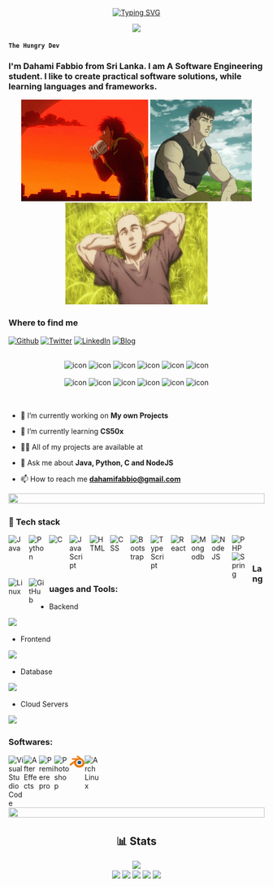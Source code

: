 <p align="center">
<a href="https://git.io/typing-svg"><img src="https://readme-typing-svg.demolab.com?font=Fira+Code&weight=500&size=28&pause=999999999&color=F75C7E&center=true&vCenter=true&repeat=false&random=false&width=435&height=40&lines=Dahami+Fabbio" alt="Typing SVG" /></a>
</p>

<p align="center">
  <!-- Typing SVG by DenverCoder1 - https://github.com/DenverCoder1/readme-typing-svg -->
  <a href="https://github.com/DenverCoder1/readme-typing-svg">
    <img src="https://readme-typing-svg.demolab.com/?lines=Full-stack%20web%20and%20app%20developer;Software%20Engineering%20Student;Always%20learning%20new%20things&font=Fira%20Code&center=true&width=440&height=45&color=f75c7e&vCenter=true&pause=1000&size=22" /></a>
</p>

**`The Hungry Dev`**

### I'm Dahami Fabbio from Sri Lanka. I am A Software Engineering student. I like to create practical software solutions, while learning languages and frameworks.



<p align="center">
  <img height="200" width="250" alt="GIF" src="hajimenoippoend-hajime.gif">
  <img height="200" width="200" alt="GIF" src="berserk.gif">
  <img height="200" width="280" alt="GIF" src="vinland-saga-thorfinn.gif">
</p>

### Where to find me
<p>
  <a href="https://github.com/dreadlord-sedai" target="_blank"><img alt="Github" src="https://img.shields.io/badge/GitHub-%2312100E.svg?&style=for-the-badge&logo=Github&logoColor=white" /></a>
  <a href="https://x.com/dahami_fabbio" target="_blank"><img alt="Twitter" src="https://img.shields.io/badge/twitter-%231DA1F2.svg?&style=for-the-badge&logo=twitter&logoColor=white" /></a>
  <a href="https://www.linkedin.com/in/dahami-fabbio-b564602bb/"><img alt="LinkedIn" src="https://img.shields.io/badge/linkedin-%230077B5.svg?&style=for-the-badge&logo=linkedin&logoColor=white" /></a>
  <a href="https://dev.to/dahami_fabbio" target="_blank"><img alt="Blog" src="https://img.shields.io/badge/blog-%23FF6600.svg?&style=for-the-badge&logo=wordpress&logoColor=white" /></a>
</p>

</br>
<div align="center">
  <img src="https://techstack-generator.vercel.app/java-icon.svg" alt="icon" width="50" height="50" />
  <img src="https://techstack-generator.vercel.app/python-icon.svg" alt="icon" width="50" height="50" />
  <img src="https://techstack-generator.vercel.app/ts-icon.svg" alt="icon" width="50" height="50" />
  <img src="https://techstack-generator.vercel.app/js-icon.svg" alt="icon"width="50" height="50" />
  <img src="https://techstack-generator.vercel.app/react-icon.svg" alt="icon" width="50" height="50" />
 <img src="https://techstack-generator.vercel.app/mysql-icon.svg" alt="icon" width="50" height="50" />
</div>

<br>

<div align="center">
  <img src="https://techstack-generator.vercel.app/nginx-icon.svg"alt="icon" width="50" height="50" />
  <img src="https://techstack-generator.vercel.app/aws-icon.svg" alt="icon" width="50" height="50" />
  <img src="https://techstack-generator.vercel.app/github-icon.svg" alt="icon" width="50" height="50" />
  <img src="https://techstack-generator.vercel.app/prettier-icon.svg" alt="icon" width="50" height="50" />
  <img src="https://techstack-generator.vercel.app/restapi-icon.svg" alt="icon" width="50" height="50" />
  <img src="https://techstack-generator.vercel.app/graphql-icon.svg" alt="icon" width="50" height="50" />
</div>
<br><br>

- 🔭 I’m currently working on **My own Projects**

- 🌱 I’m currently learning **CS50x**

- 👨‍💻 All of my projects are available at 

- 💬 Ask me about **Java, Python, C and NodeJS**

- 📫 How to reach me **dahamifabbio@gmail.com**


<img src="https://i.imgur.com/dBaSKWF.gif" height="20" width="100%">

### 🧰 Tech stack

<img align="left" alt="Java" width="30px" style="padding-right:10px;" src="https://cdn.jsdelivr.net/gh/devicons/devicon/icons/java/java-original.svg"/>
<img align="left" alt="Python" width="30px" style="padding-right:10px;" src="https://cdn.jsdelivr.net/gh/devicons/devicon/icons/python/python-plain.svg" />
<img align="left" alt="C" width="30px" style="padding-right:10px;" src="https://cdn.jsdelivr.net/gh/devicons/devicon@latest/icons/c/c-original.svg" />
<img align="left" alt="JavaScript" width="30px" style="padding-right:10px;" src="https://cdn.jsdelivr.net/gh/devicons/devicon/icons/javascript/javascript-plain.svg" />
<img align="left" alt="HTML" width="30px" style="padding-right:10px;" src="https://cdn.jsdelivr.net/gh/devicons/devicon/icons/html5/html5-plain.svg" />
<img align="left" alt="CSS" width="30px" style="padding-right:10px;" src="https://cdn.jsdelivr.net/gh/devicons/devicon/icons/css3/css3-plain.svg" />
<img align="left" alt="Bootstrap" width="30px" style="padding-right:10px;" src="https://cdn.jsdelivr.net/gh/devicons/devicon@latest/icons/bootstrap/bootstrap-original.svg" />
<img align="left" alt="TypeScript" width="30px" style="padding-right:10px;" src="https://cdn.jsdelivr.net/gh/devicons/devicon/icons/typescript/typescript-plain.svg" />
<img align="left" alt="React" width="30px" style="padding-right:10px;" src="https://cdn.jsdelivr.net/gh/devicons/devicon/icons/react/react-original.svg" />
<img align="left" alt="Mongodb" width="30px" style="padding-right:10px;" src="https://cdn.jsdelivr.net/gh/devicons/devicon@latest/icons/mongodb/mongodb-original.svg" />
<img align="left" alt="NodeJS" width="30px" style="padding-right:10px;" src="https://cdn.jsdelivr.net/gh/devicons/devicon/icons/nodejs/nodejs-original.svg" />
<img align="left" alt="PHP" width="30px" style="padding-right:10px;" src="https://cdn.jsdelivr.net/gh/devicons/devicon@latest/icons/php/php-original.svg" />
<img align="left" alt="Spring" width="30px" style="padding-right:10px;" src="https://cdn.jsdelivr.net/gh/devicons/devicon/icons/spring/spring-original.svg" />
<img align="left" alt="Linux" width="30px" style="padding-right:10px;" src="https://cdn.jsdelivr.net/gh/devicons/devicon/icons/linux/linux-original.svg" />
<img align="left" alt="GitHub" width="30px" style="padding-right:10px;" src="https://cdn.jsdelivr.net/gh/devicons/devicon@latest/icons/git/git-original.svg" />
<br />

#
### Languages and Tools:

- Backend
<p align="left">
  <a href="https://skillicons.dev">
    <img src="https://skillicons.dev/icons?i=java,php,nodejs,py,c,spring" />
  </a>
</p>

- Frontend
<p align="left">
  <a href="https://skillicons.dev">
    <img src="https://skillicons.dev/icons?i=ts,js,react,flask,bootstrap,html,css" />
  </a>
</p>

- Database
<p align="left">
  <a href="https://skillicons.dev">
    <img src="https://skillicons.dev/icons?i=mongodb,mysql" />
  </a>
</p>

- Cloud Servers
<p align="left">
  <a href="https://skillicons.dev">
    <img src="https://skillicons.dev/icons?i=gcp,firebase" />
  </a>
</p>



### Softwares:

<img align="left" alt="Visual Studio Code" width="30px" src="https://cdn.jsdelivr.net/gh/devicons/devicon@latest/icons/vscode/vscode-original.svg" />
<img align="left" alt="AfterEffects" width="30px" src="https://cdn.jsdelivr.net/gh/devicons/devicon@latest/icons/aftereffects/aftereffects-original.svg" />   
<img align="left" alt="Premiere pro" width="30px" src="https://cdn.jsdelivr.net/gh/devicons/devicon@latest/icons/premierepro/premierepro-original.svg" />
<img align="left" alt="Photoshop" width="30px" src="https://cdn.jsdelivr.net/gh/devicons/devicon@latest/icons/photoshop/photoshop-original.svg"/> 
<img align="left" alt="Blender" width="30px" src="https://github.com/Aakarsh-B/trying-repos/blob/master/blender.png?raw=true"/> 
<img align="left" alt="Arch Linux" width="30px" style="padding-right:10px;" src="https://cdn.jsdelivr.net/gh/devicons/devicon@latest/icons/archlinux/archlinux-original.svg"/>
<br />
</br>

<img src="https://i.imgur.com/dBaSKWF.gif" height="20" width="100%">

<div align=center> 
  <h2>📊 Stats</h2>
  <img height=150px src="https://streak-stats.demolab.com?user=daynlight&theme=algolia"></br>
  <img src="https://github-profile-summary-cards.vercel.app/api/cards/profile-details?username=dreadlord-sedai&theme=algolia">
  <img src="https://github-profile-summary-cards.vercel.app/api/cards/repos-per-language?username=dreadlord-sedai&theme=algolia">
  <img src="https://github-profile-summary-cards.vercel.app/api/cards/most-commit-language?username=dreadlord-sedai&theme=algolia">
  <img src="https://github-profile-summary-cards.vercel.app/api/cards/stats?username=dreadlord-sedai&theme=algolia">
  <img src="https://github-profile-summary-cards.vercel.app/api/cards/productive-time?username=dreadlord-sedai&theme=algolia">
</div>








